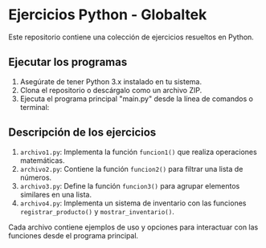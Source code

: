 # Ejercicios Python - Globaltek

Este repositorio contiene una colección de ejercicios resueltos en Python.

## Ejecutar los programas

1. Asegúrate de tener Python 3.x instalado en tu sistema.
2. Clona el repositorio o descárgalo como un archivo ZIP.
3. Ejecuta el programa principal "main.py" desde la línea de comandos o terminal:

## Descripción de los ejercicios

1. `archivo1.py`: Implementa la función `funcion1()` que realiza operaciones matemáticas.
2. `archivo2.py`: Contiene la función `funcion2()` para filtrar una lista de números.
3. `archivo3.py`: Define la función `funcion3()` para agrupar elementos similares en una lista.
4. `archivo4.py`: Implementa un sistema de inventario con las funciones `registrar_producto()` y `mostrar_inventario()`.

Cada archivo contiene ejemplos de uso y opciones para interactuar con las funciones desde el programa principal.